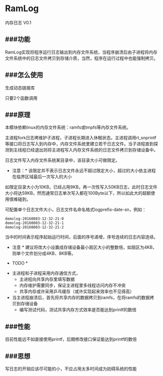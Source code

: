 # RamLog
内存日志 V0.1 

###功能
-
RamLog实现将程序运行日志输出到内存文件系统，当程序崩溃后由子进程将内存文件系统中的日志文件拷贝到存储介质，当然，程序在运行过程中也能强制拷贝。

###怎么使用
-
生成动态链接库

只要2个函数调用

###原理
-
本模块依赖linux的内存文件系统：ramfs或tmpfs等内存文件系统。

主进程fork日志拷维护子进程，子进程长期进入休眠状态。主进程调用rl_snprintf等接口将日志写入到内存中，内存文件系统里建立若干日志文件。当子进程直到探测到主线程已经退出则将主进程写入内存文件系统的日志文件拷贝到存储设备中。

日志文件写入内存文件系统某目录中，该目录大小可做限定。

* 注意：* 
该限定并不表示日志文件永远不超过限定大小，超过的大小依主进程在临界区域最后一次写入的大小

如限定目录大小为10KB，已经占用9KB，再一次性写入50KB日志，此时日志文件大小将达59KB，然而通常日志单次写入都在100Byte以下，所以如此大的超额使用很难碰到。

可配置单个日志文件大小，日志文件名命名格式logprefix-date-sn，例如：
```
demolog-20160803-12-32-21-0
demolog-20160803-12-32-21-1
demolog-20160803-12-32-21-2
```
当中的时间表示程序起始运行时间，后面的序号递增，序号连续的日志内容连续。

* 注意 *
建议将改大小设置成存储设备最小扇区大小的整数倍，如扇区为4KB，则单个文件划分成4KB、8KB等。


* TODO *
- 主进程和子进程采用内存通信方式，
    - 主进程向共享内存里填写数据
    - 内存维护需要同步，保证主进程里多线程访问内存不冲突
    - 共享内存或许采用乒乓缓存（或许实现起来效率也不见得高）
- 当主进程崩溃后，首先将共享内存的数据拷贝到ramfs，在将ramfs的数据拷贝到存储设备
    - 编写测试代码，测试共享内存方式效率是否能达到printf的数倍

###性能
-
目前性能远不如直接使用printf，后期修改接口保证能达到printf的数倍

###思想
-
写日志的开销应该尽可能的小，不应占用太多时间成为妨碍系统的性能

